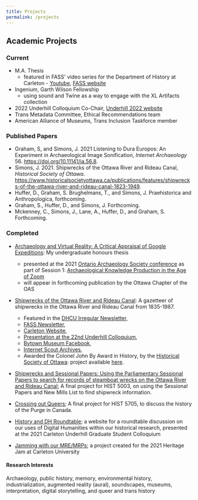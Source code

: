 ```yaml
---
title: Projects
permalink: /projects
---
```

## Academic Projects
### Current
* M.A. Thesis
    * featured in FASS' video series for the Department of History at Carleton - [Youtube](https://www.youtube.com/watch?v=Q38B5xnJ4zA), [FASS website](http://fass-carletonuniversity.createsend.com/t/ViewEmailArchive/j/BDCFA0939BCC7C982540EF23F30FEDED/C67FD2F38AC4859C/)
* Ingenium, Garth Wilson Fellowship
    * using sound and Twine as a way to engage with the XL Artifacts collection 
* 2022 Underhill Colloquium Co-Chair, [Underhill 2022 website](https://sites.google.com/view/underhillcolloquium)
* Trans Metadata Committee, Ethical Recommendations team
* American Alliance of Museums, Trans Inclusion Taskforce member

### Published Papers
* Graham, S, and Simons, J. 2021 Listening to Dura Europos: An Experiment in Archaeological Image Sonification, _Internet Archaeology_ 56. https://doi.org/10.11141/ia.56.8.
* Simons, J. 2021. Shipwrecks of the Ottawa River and Rideau Canal, _Historical Society of Ottawa_. https://www.historicalsocietyottawa.ca/publications/features/shipwrecks-of-the-ottawa-river-and-rideau-canal-1823-1949.
* Huffer, D., Graham, S. Brughelmans, T., and Simons, J. Praehistorica and Anthropologica, forthcoming.
* Graham, S., Huffer, D., and Simons, J. Forthcoming.
* Mckenney, C., Simons, J., Lane, A., Huffer, D., and Graham, S. Forthcoming.

### Completed
* [Archaeology and Virtual Reality: A Critical Appraisal of Google Expeditions](https://www.researchgate.net/publication/342409056_Archaeology_and_Virtual_Reality_A_Critical_Appraisal_of_Google_Expeditions): My undergraduate honours thesis
     * presented at the 2021 [Ontario Archaeology Society conference](https://www.ontarioarchaeology.org/resources/Pictures/OAS%202021/programme2021-final.pdf) as part of Session 1: [Archaeological Knowledge Production in the Age of Zoom](https://www.ontarioarchaeology.org/2021-Age-of-Zoom)
     * will appear in forthcoming publication by the Ottawa Chapter of the OAS

* [Shipwrecks of the Ottawa River and Rideau Canal](https://padlet.com/jaime6simons/fnkkvgdz99pr7l1e): A gazetteer of shipwrecks in the Ottawa River and Rideau Canal from 1835-1987.
   * Featured in the [DHCU Irregular Newsletter](https://buttondown.email/dhcu/archive/bf70a82c-15d8-41ae-9cd4-e3d3e77496f8),
   * [FASS Newsletter](http://fass-carletonuniversity.createsend.com/t/ViewEmailArchive/j/D025A8F78EF366482540EF23F30FEDED/C67FD2F38AC4859C/),
   * [Carleton Website](https://carleton.ca/history/2021/four-history-ma-students-nominated-for-the-dh-awards/), 
   * [Presentation at the 22nd Underhill Colloquium](https://sites.google.com/view/historydhroundtable), 
   * [Bytown Museum Facebook](https://www.facebook.com/bytown/posts/10164977456550346), 
   * [Internet Scout Archives](https://scout.wisc.edu/archives/r94515/shipwrecks_of_the_ottawa_river_and_rideau_canal), 
   * Awarded the Colonel John By Award in History, by the [Historical Society of Ottawa](https://www.historicalsocietyottawa.ca/activities/sponsorship-and-awards): project available [here](https://www.historicalsocietyottawa.ca/publications/features/shipwrecks-of-the-ottawa-river-and-rideau-canal-1823-1949).
            
* [Shipwrecks and Sessional Papers: Using the Parliamentary Sessional Papers to search for records of steamboat wrecks on the Ottawa River and Rideau Canal](https://arcg.is/01y5Te); A final project for HIST 5003, on using the Sessional Papers and New Mills List to find shipwreck information.

* [Crossing out Queers](https://sites.google.com/view/crossingoutqueers/home); A final project for HIST 5705, to discuss the history of the Purge in Canada.

* [History and DH Roundtable](https://sites.google.com/view/historydhroundtable/home); a website for a roundtable discussion on our uses of Digital Humanities within our historical research, presented at the 2021 Carleton Underhill Graduate Student Colloquium

* [Jamming with our MRE/MRPs](https://sites.google.com/view/jamming-with-mres/home); a project created for the 2021 Heritage Jam at Carleton University



#### Research Interests
Archaeology, public history, memory, environmental history, industrialization, augmented reality (aural), soundscapes, museums, interpretation, digital storytelling, and queer and trans history

